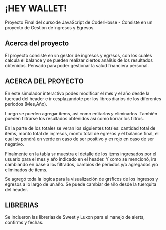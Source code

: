 # ¡HEY WALLET!

Proyecto Final del curso de JavaScript de CoderHouse - Consiste en un proyecto de Gestión de Ingresos y Egresos.

## Acerca del proyecto

El proyecto consiste en un gestor de ingresos y egresos, con los cuales calcula el balance y se pueden realizar ciertos análisis de los resultados obtenidos.
Pensado para poder gestionar la salud financiera personal.

## ACERCA DEL PROYECTO

En este simulador interactivo podes modificar el mes y el año desde la tuercad del header e ir desplazandote por los libros diarios de los diferentes periodos (Mes,Año).

Luego se pueden agregar items, asi como editarlos y eliminarlos. También pueden filtrarse los resultados obtenidos así como borrar los filtros.

En la parte de los totales se veran los siguientes totales: cantidad total de items, monto total de ingresos, monto total de egresos y el balance final, el cual se pondrá en verde en caso de ser positivo y en rojo en caso de ser negativo. 

Finalmente en la tabla se muestra el detalle de los items ingresados por el usuario para el mes y año indicado en el header. Y como se mencionó, ira cambiando en base a los filtrados, cambios de periodos y/o agregados y/o eliminados de items.

Se agregó toda la logica para la visualización de gráficos de los ingresos y egresos a lo largo de un año. Se puede cambiar de año desde la tuerquita del header.

## LIBRERIAS

Se inclueron las librerias de Sweet y Luxon para el manejo de alerts, confirms y fechas.
